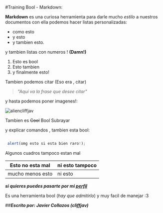 #Training Bool - Markdown:

**Markdown** es una curiosa herramienta para darle mucho _estilo_ a nuestros documentos
con ella podemos hacer listas personalizadas:
* como esto
* y esto
* y tambien esto.

y tambien listas con numeros ! **(Damn!)**
1. Esto es bool
2. Esto tambien
3. y finalmente esto!

Tambien podemos citar (Eso era , citar)
> _"Aqui va la frase que desee citar"_

y hasta podemos poner imagenes!:

![aliencliffjav](https://avatars2.githubusercontent.com/u/12130544?v=3&s=460)

Tambien es ~~Cool~~ Bool Subrayar

y explicar comandos , tambien esta bool:

```javascript

 alert(omg esto si esta bien raro!);

```
Algunos cuadros tampoco estan mal

Esto no esta mal | ni esto tampoco
-----------------|----------------
mucho menos esto | ni esto

**_si quieres puedes pasarte por mi [perfil](https://github.com/cliffjav)_**

Es una herramienta bool (_hay que admitirlo_) y muy facil de manejar :3

##**_Escrito por: Javier Collazos (cliffjav)_**
